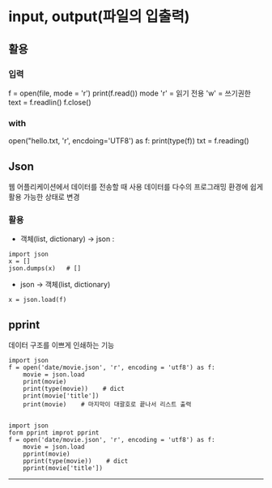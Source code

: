# input, output(파일의 입출력)

## 활용

### 입력
f = open(file, mode = 'r')
print(f.read())
    mode
    'r' =  읽기 전용
    'w' = 쓰기권한
text = f.readlin()
f.close()


### with
open("hello.txt, 'r', encdoing='UTF8') as f:
    print(type(f))
    txt = f.reading()

## Json
웹 어플리케이션에서 데이터를 전송할 때 사용
데이터를 다수의 프로그래밍 환경에 쉽게 활용 가능한 상태로 변경

### 활용
- 객체(list, dictionary) → json :
```
import json
x = []
json.dumps(x)   # []
```
- json → 객체(list, dictionary)
```
x = json.load(f)
```
## pprint
데이터 구조를 이쁘게 인쇄하는 기능

```
import json
f = open('date/movie.json', 'r', encoding = 'utf8') as f:
    movie = json.load
    print(movie)
    print(type(movie))    # dict
    print(movie['title'])
    print(movie)    # 마지막이 대괄호로 끝나서 리스트 출력


import json
form pprint improt pprint 
f = open('date/movie.json', 'r', encoding = 'utf8') as f:
    movie = json.load
    pprint(movie)
    pprint(type(movie))    # dict
    pprint(movie['title'])
```
---
